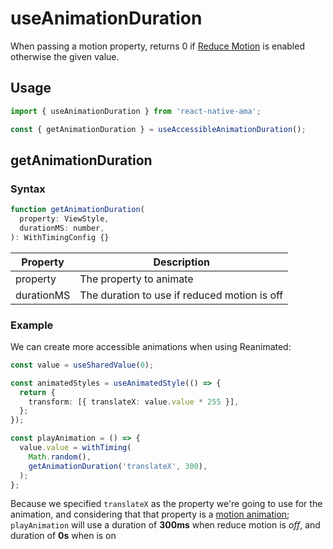 # useAnimationDuration

When passing a motion property, returns 0 if [Reduce Motion](https://reactnative.dev/docs/accessibilityinfo) is enabled otherwise the given value.


## Usage

```js
import { useAnimationDuration } from 'react-native-ama';

const { getAnimationDuration } = useAccessibleAnimationDuration();
```

## getAnimationDuration

### Syntax

```js
function getAnimationDuration(
  property: ViewStyle,
  durationMS: number,
): WithTimingConfig {}
```

| Property   | Description                                  |
| ---------- | -------------------------------------------- |
| property   | The property to animate                      |
| durationMS | The duration to use if reduced motion is off |

### Example

We can create more accessible animations when using Reanimated:

```ts
const value = useSharedValue(0);

const animatedStyles = useAnimatedStyle(() => {
  return {
    transform: [{ translateX: value.value * 255 }],
  };
});

const playAnimation = () => {
  value.value = withTiming(
    Math.random(),
    getAnimationDuration('translateX', 300),
  );
};
```

Because we specified `translateX` as the property we're going to use for the animation, and considering that that property is a [motion animation](/docs/utils/isMotionAnimation); `playAnimation` will use a duration of **300ms** when reduce motion is _off_, and duration of **0s** when is on
